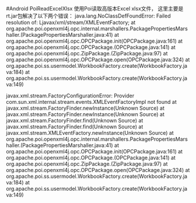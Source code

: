 #Android PoiReadExcelXlsx
使用Poi读取高版本Excel xlsx文件， 
这里主要是rt.jar包解决了以下两个错误：
   java.lang.NoClassDefFoundError: Failed resolution of: Ljavax/xml/stream/XMLEventFactory;
        at org.apache.poi.openxml4j.opc.internal.marshallers.PackagePropertiesMarshaller.<clinit>(PackagePropertiesMarshaller.java:41)
        at org.apache.poi.openxml4j.opc.OPCPackage.init(OPCPackage.java:161)
        at org.apache.poi.openxml4j.opc.OPCPackage.<init>(OPCPackage.java:141)
        at org.apache.poi.openxml4j.opc.ZipPackage.<init>(ZipPackage.java:97)
        at org.apache.poi.openxml4j.opc.OPCPackage.open(OPCPackage.java:324)
        at org.apache.poi.ss.usermodel.WorkbookFactory.create(WorkbookFactory.java:184)
        at org.apache.poi.ss.usermodel.WorkbookFactory.create(WorkbookFactory.java:149)
		
		
		


javax.xml.stream.FactoryConfigurationError: Provider com.sun.xml.internal.stream.events.XMLEventFactoryImpl not found
        at javax.xml.stream.FactoryFinder.newInstance(Unknown Source)
        at javax.xml.stream.FactoryFinder.newInstance(Unknown Source)
        at javax.xml.stream.FactoryFinder.find(Unknown Source)
        at javax.xml.stream.FactoryFinder.find(Unknown Source)
        at javax.xml.stream.XMLEventFactory.newInstance(Unknown Source)
        at org.apache.poi.openxml4j.opc.internal.marshallers.PackagePropertiesMarshaller.<clinit>(PackagePropertiesMarshaller.java:41)
        at org.apache.poi.openxml4j.opc.OPCPackage.init(OPCPackage.java:161)
        at org.apache.poi.openxml4j.opc.OPCPackage.<init>(OPCPackage.java:141)
        at org.apache.poi.openxml4j.opc.ZipPackage.<init>(ZipPackage.java:97)
        at org.apache.poi.openxml4j.opc.OPCPackage.open(OPCPackage.java:324)
        at org.apache.poi.ss.usermodel.WorkbookFactory.create(WorkbookFactory.java:184)
        at org.apache.poi.ss.usermodel.WorkbookFactory.create(WorkbookFactory.java:149)	